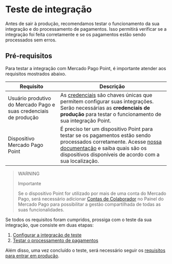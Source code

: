 # Teste de integração

Antes de sair à produção, recomendamos testar o funcionamento da sua integração e do processamento de pagamentos. Isso permitirá verificar se a integração foi feita corretamente e se os pagamentos estão sendo processados sem erros.

## Pré-requisitos

Para testar a integração com Mercado Pago Point, é importante atender aos requisitos mostrados abaixo.

| Requisito | Descrição |
|---|---|
| Usuário produtivo do Mercado Pago e suas credenciais de produção | As [credenciais](/developers/pt/docs/mp-point/additional-content/your-integrations/credentials) são chaves únicas que permitem configurar suas integrações. Serão necessárias as **credenciais de produção** para testar o funcionamento de sua integração Point. |
| Dispositivo Mercado Pago Point | É preciso ter um dispositivo Point para testar se os pagamentos estão sendo processados corretamente. Acesse [nossa documentação](/developers/pt/docs/mp-point/landing) e saiba quais são os dispositivos disponíveis de acordo com a sua localização. |

> WARNING
>
> Importante
>
> Se o dispositivo Point for utilizado por mais de uma conta do Mercado Pago, será necessário adicionar [Contas de Colaborador](https://www.mercadopago[FAKER][URL][DOMAIN]/collaborators) no Painel do Mercado Pago para possibilitar a gestão compartilhada de todas as suas funcionalidades.

Se todos os requisitos foram cumpridos, prossiga com o teste da sua integração, que consiste em duas etapas:
 1. [Configurar a integração de teste](/developers/pt/docs/mp-point/integration-test/test-integration-configuration)
 2. [Testar o processamento de pagamentos](/developers/pt/docs/mp-point/integration-test/test-payment-processing)

Além disso, uma vez concluído o teste, será necessário seguir os [requisitos para entrar em produção](/developers/pt/docs/mp-point/integration-test/go-to-production).